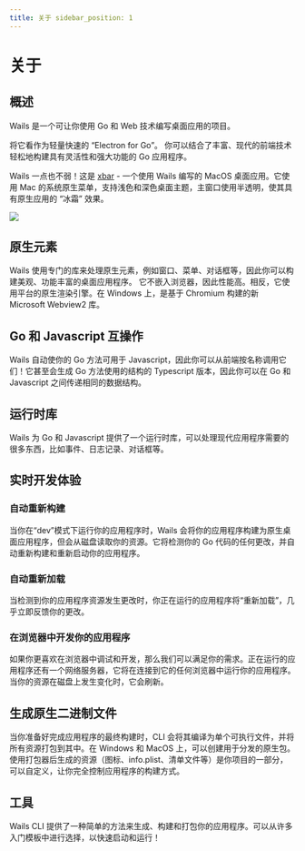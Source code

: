 ```yaml
---
title: 关于 sidebar_position: 1
---
```


# 关于

## 概述

Wails 是一个可让你使用 Go 和 Web 技术编写桌面应用的项目。

将它看作为轻量快速的 “Electron for Go”。 你可以结合了丰富、现代的前端技术轻松地构建具有灵活性和强大功能的 Go 应用程序。

Wails 一点也不弱！这是 [xbar](https://xbarapp.com) - 一个使用 Wails 编写的 MacOS 桌面应用。它使用 Mac 的系统原生菜单，支持浅色和深色桌面主题，主窗口使用半透明，使其具有原生应用的
“冰霜” 效果。

<div class="text--center">
  <a href="https://xbarapp.com"><img src="/img/xbar-app-preview-2.png"/></a>
</div>

## 原生元素

Wails 使用专门的库来处理原生元素，例如窗口、菜单、对话框等，因此你可以构建美观、功能丰富的桌面应用程序。 它不嵌入浏览器，因此性能高。相反，它使用平台的原生渲染引擎。在 Windows 上，是基于 Chromium 构建的新
Microsoft Webview2 库。

## Go 和 Javascript 互操作

Wails 自动使你的 Go 方法可用于 Javascript，因此你可以从前端按名称调用它们！它甚至会生成 Go 方法使用的结构的 Typescript 版本，因此你可以在 Go 和 Javascript 之间传递相同的数据结构。

## 运行时库

Wails 为 Go 和 Javascript 提供了一个运行时库，可以处理现代应用程序需要的很多东西，比如事件、日志记录、对话框等。

## 实时开发体验

### 自动重新构建

当你在“dev”模式下运行你的应用程序时，Wails 会将你的应用程序构建为原生桌面应用程序，但会从磁盘读取你的资源。它将检测你的 Go 代码的任何更改，并自动重新构建和重新启动你的应用程序。

### 自动重新加载

当检测到你的应用程序资源发生更改时，你正在运行的应用程序将“重新加载”，几乎立即反馈你的更改。

### 在浏览器中开发你的应用程序

如果你更喜欢在浏览器中调试和开发，那么我们可以满足你的需求。正在运行的应用程序还有一个网络服务器，它将在连接到它的任何浏览器中运行你的应用程序。当你的资源在磁盘上发生变化时，它会刷新。

## 生成原生二进制文件

当你准备好完成应用程序的最终构建时，CLI 会将其编译为单个可执行文件，并将所有资源打包到其中。在 Windows 和 MacOS
上，可以创建用于分发的原生包。使用打包器后生成的资源（图标、info.plist、清单文件等）是你项目的一部分，可以自定义，让你完全控制应用程序的构建方式。

## 工具

Wails CLI 提供了一种简单的方法来生成、构建和打包你的应用程序。可以从许多入门模板中进行选择，以快速启动和运行！
